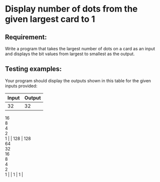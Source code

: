 # Display number of dots from the given largest card to 1

## Requirement:

Write a program that takes the largest number of dots on a card as an input and displays the bit values from largest to smallest as the output.

## Testing examples:

Your program should display the outputs shown in this table for the given inputs provided:

| Input | Output                             |
| ----- | ---------------------------------- |
| 32    | 32  
16  
8  
4  
2  
1            |
| 128   | 128  
64  
32  
16  
8  
4  
2  
1 |
| 1     | 1                                  |